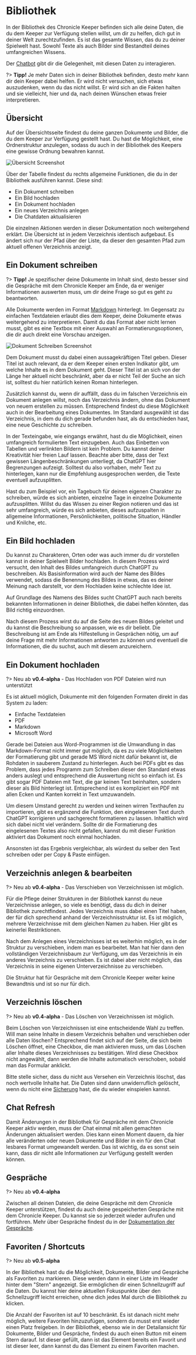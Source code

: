 # Bibliothek

In der Bibliothek des Chronicle Keeper befinden sich alle deine Daten, die du dem Keeper zur Verfügung stellen willst,
um dir zu helfen, dich gut in deiner Welt zurechtzufinden. Es ist das gesamte Wissen, das du zu deiner Spielwelt hast.
Sowohl Texte als auch Bilder sind Bestandteil deines umfangreichen Wissens.

Der [Chatbot](chatbot) gibt dir die Gelegenheit, mit diesen Daten zu interagieren.

?> **Tipp!** Je mehr Daten sich in deiner Bibliothek befinden, desto mehr kann dir dein Keeper dabei helfen. Er wird
nicht versuchen, sich etwas auszudenken, wenn du das nicht willst. Er wird sich an die Fakten halten und sie vielleicht,
hier und da, nach deinen Wünschen etwas freier interpretieren.

## Übersicht

Auf der Übersichtsseite findest du deine ganzen Dokumente und Bilder, die du dem Keeper zur Verfügung gestellt hast. Du
hast die Möglichkeit, eine Ordnerstruktur anzulegen, sodass du auch in der Bibliothek des Keepers eine gewisse Ordnung
bewahren kannst.

![Übersicht Screenshot](_media/library/main_overview.png)

Über der Tabelle findest du rechts allgemeine Funktionen, die du in der Bibliothek ausführen kannst. Diese sind:

- Ein Dokument schreiben
- Ein Bild hochladen
- Ein Dokument hochladen
- Ein neues Verzeichnis anlegen
- Die Chatdaten aktualisieren

Die einzelnen Aktionen werden in dieser Dokumentation noch weitergehend erklärt. Die Übersicht ist in jedem Verzeichnis
identisch aufgebaut. Es ändert sich nur der Pfad über der Liste, da dieser den gesamten Pfad zum aktuell offenen
Verzeichnis anzeigt.

## Ein Dokument schreiben

?> **Tipp!** Je spezifischer deine Dokumente im Inhalt sind, desto besser sind die Gespräche mit dem Chronicle Keeper
am Ende, da er weniger Informationen auswerten muss, um dir deine Frage so gut es geht zu beantworten.

Alle Dokumente werden im Format [Markdown](https://de.wikipedia.org/wiki/Markdown) hinterlegt. Im Gegensatz zu einfachen
Textdateien erlaubt dies dem Keeper, deine Dokumente etwas weitergehend zu interpretieren. Damit du das Format aber nicht
lernen musst, gibt es eine Textbox mit einer Auswahl an Formatierungsoptionen, die dir auch direkt eine Vorschau anzeigen.

![Dokument Schreiben Screenshot](_media/library/document_create.png)

Dem Dokument musst du dabei einen aussagekräftigen Titel geben. Dieser Titel ist auch relevant, da er dem Keeper einen
ersten Indikator gibt, um welche Inhalte es in dem Dokument geht. Dieser Titel ist an sich von der Länge her aktuell nicht beschränkt, aber da er nicht Teil der Suche an sich ist, solltest du hier natürlich keinen Roman hinterlegen.

Zusätzlich kannst du, wenn dir auffällt, dass du im falschen Verzeichnis ein Dokument anlegen willst, noch das Verzeichnis
ändern, ohne das Dokument von neuem erstellen zu müssen. Entsprechend findest du diese Möglichkeit auch in der Bearbeitung
eines Dokumentes. Im Standard ausgewählt ist das Verzeichnis, in dem du dich gerade befunden hast, als du entschieden
hast, eine neue Geschichte zu schreiben.

In der Texteingabe, wie eingangs erwähnt, hast du die Möglichkeit, einen umfangreich formulierten Text einzugeben. Auch
das Einbetten von Tabellen und verlinkten Bildern ist kein Problem. Du kannst deiner Kreativität hier freien Lauf lassen.
Beachte aber bitte, dass der Text gewissen Längenbeschränkungen unterliegt, da ChatGPT hier Begrenzungen aufzeigt.
Solltest du also vorhaben, mehr Text zu hinterlegen, kann nur die Empfehlung ausgesprochen werden, die Texte eventuell
aufzusplitten.

Hast du zum Beispiel vor, ein Tagebuch für deinen eigenen Charakter zu schreiben, würde es sich anbieten, einzelne Tage
in einzelne Dokumente aufzusplitten. Willst du das Wissen zu einer Region notieren und das ist sehr umfangreich, würde
es sich anbieten, dieses aufzuspalten in allgemeine Informationen, Persönlichkeiten, politische Situation, Händler und
Knilche, etc.

## Ein Bild hochladen

Du kannst zu Charakteren, Orten oder was auch immer du dir vorstellen kannst in deiner Spielwelt Bilder hochladen.
In diesem Prozess wird versucht, den Inhalt des Bildes umfangreich durch ChatGPT zu beschreiben. Als Basisinformation
wird auch der Name des Bildes verwendet, sodass die Benennung des Bildes in etwas, das es deiner Meinung nach
darstellt, vor dem Hochladen keine schlechte Idee ist.

Auf Grundlage des Namens des Bildes sucht ChatGPT auch nach bereits bekannten Informationen in deiner Bibliothek, die
dabei helfen könnten, das Bild richtig einzuordnen.

Nach diesem Prozess wirst du auf die Seite des neuen Bildes geleitet und du kannst die Beschreibung so anpassen, wie es
dir beliebt. Die Beschreibung ist am Ende als Hilfestellung in Gesprächen nötig, um auf deine Frage mit mehr
Informationen antworten zu können und eventuell die Informationen, die du suchst, auch mit diesem anzureichern.

## Ein Dokument hochladen

?> Neu ab **v0.4-alpha** - Das Hochladen von PDF Dateien wird nun unterstützt

Es ist aktuell möglich, Dokumente mit den folgenden Formaten direkt in das System zu laden:

- Einfache Textdateien
- PDF
- Markdown
- Microsoft Word

Gerade bei Dateien aus Word-Programmen ist die Umwandlung in das Markdown-Format nicht immer gut möglich, da es zu
viele Möglichkeiten der Formatierung gibt und gerade MS Word nicht dafür bekannt ist, die Rohdaten in sauberem Zustand
zu hinterlegen. Auch bei PDFs gibt es das Problem, dass jedes Programm zum Schreiben dieser den Standard etwas anders
auslegt und entsprechend die Auswertung nicht so einfach ist. Es gibt sogar PDF Dateien mit Text, die gar keinen Text
beinhalten, sondern dieser als Bild hinterlegt ist. Entsprechend ist es kompliziert ein PDF mit allen Ecken und Kanten
korrekt in Text umzuwandeln.

Um diesem Umstand gerecht zu werden und keinen wirren Texthaufen zu importieren, gibt es ergänzend die Funktion, den
eingelesenen Text durch ChatGPT korrigieren und sachgerecht formatieren zu lassen. Inhaltlich wird sich dabei nicht
viel verändern. Sollte dir die Formatierung des eingelesenen Textes also nicht gefallen, kannst du mit dieser Funktion
aktiviert das Dokument noch einmal hochladen.

Ansonsten ist das Ergebnis vergleichbar, als würdest du selber den Text schreiben oder per Copy & Paste einfügen.

## Verzeichnis anlegen & bearbeiten

?> Neu ab **v0.4-alpha** - Das Verschieben von Verzeichnissen ist möglich.

Für die Pflege deiner Strukturen in der Bibliothek kannst du neue Verzeichnisse anlegen, so viele es benötigt, dass du
dich in deiner Bibliothek zurechtfindest. Jedes Verzeichnis muss dabei einen Titel haben, der für dich sprechend anhand
der Verzeichnisstruktur ist. Es ist möglich, mehrere Verzeichnisse mit dem gleichen Namen zu haben. Hier gibt es
keinerlei Restriktionen.

Nach dem Anlegen eines Verzeichnisses ist es weiterhin möglich, es in der Struktur zu verschieben, indem man es
bearbeitet. Man hat hier dann den vollständigen Verzeichnisbaum zur Verfügung, um das Verzeichnis in ein anderes
Verzeichnis zu verschieben. Es ist dabei aber nicht möglich, das Verzeichnis in seine eigenen Unterverzeichnisse
zu verschieben.

Die Struktur hat für Gespräche mit dem Chronicle Keeper weiter keine Bewandtnis und ist so nur für dich.

## Verzeichnis löschen

?> Neu ab **v0.4-alpha** - Das Löschen von Verzeichnissen ist möglich.

Beim Löschen von Verzeichnissen ist eine entscheidende Wahl zu treffen. Will man seine Inhalte in diesem Verzeichnis
behalten und verschieben oder alle Daten löschen? Entsprechend findet sich auf der Seite, die sich beim Löschen öffnet,
eine Checkbox, die man aktivieren muss, um das Löschen aller Inhalte dieses Verzeichnisses zu bestätigen. Wird diese
Checkbox nicht angewählt, dann werden die Inhalte automatisch verschoben, sobald man das Formular anklickt.

Bitte stelle sicher, dass du nicht aus Versehen ein Verzeichnis löschst, das noch wertvolle Inhalte hat. Die Daten sind
dann unwiderruflich gelöscht, wenn du nicht eine [Sicherung](backup) hast, die du wieder einspielen kannst.

## Chat Refresh

Damit Änderungen in der Bibliothek für Gespräche mit dem Chronicle Keeper aktiv werden, muss der Chat einmal mit allen
gemachten Änderungen aktualisiert werden. Dies kann einen Moment dauern, da hier alle veränderten oder neuen Dokumente
und Bilder in ein für den Chat lesbares Format umgewandelt werden. Das ist wichtig, da es sonst sein kann, dass dir
nicht alle Informationen zur Verfügung gestellt werden können.

## Gespräche

?> Neu ab **v0.4-alpha**

Zwischen all deinen Dateien, die deine Gespräche mit dem Chronicle Keeper unterstützen, findest du auch deine
gespeicherten Gespräche mit dem Chronicle Keeper. Du kannst sie so jederzeit wieder aufrufen und fortführen. Mehr über
Gespräche findest du in der [Dokumentation der Gespräche](chatbot).

## Favoriten / Shortcuts

?> Neu ab **v0.5-alpha**

In der Bibliothek hast du die Möglichkeit, Dokumente, Bilder und Gespräche als Favoriten zu markieren. Diese werden
dann in einer Liste im Header hinter dem "Stern" angezeigt. Sie ermöglichen dir einen Schnellzugriff auf die Daten.
Du kannst hier deine aktuellen Fokuspunkte über den Schnellzugriff leicht erreichen, ohne dich jedes Mal durch die
Bibliothek zu klicken.

Die Anzahl der Favoriten ist auf 10 beschränkt. Es ist danach nicht mehr möglich, weitere Favoriten hinzuzufügen,
sondern du musst erst wieder einen Platz freigeben. In der Bibliothek, ebenso wie in der Detailansicht für Dokumente,
Bilder und Gespräche, findest du auch einen Button mit einem Stern darauf. Ist dieser gefüllt, dann ist das Element
bereits ein Favorit und ist dieser leer, dann kannst du das Element zu einem Favoriten machen.
